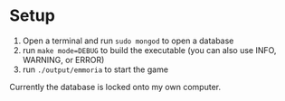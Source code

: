 # Setup

1. Open a terminal and run `sudo mongod` to open a database
2. run `make mode=DEBUG` to build the executable (you can also use INFO, WARNING, or ERROR)
3. run `./output/emmoria` to start the game

Currently the database is locked onto my own computer.
